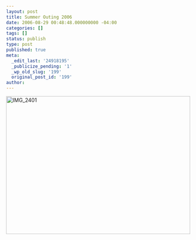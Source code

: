 ```yaml
---
layout: post
title: Summer Outing 2006
date: 2006-08-29 00:48:48.000000000 -04:00
categories: []
tags: []
status: publish
type: post
published: true
meta:
  _edit_last: '24918195'
  _publicize_pending: '1'
  _wp_old_slug: '199'
  original_post_id: '199'
author: 
---
```

<a href="http://www.flickr.com/photos/matthewsim/sets/72157594209516793/" title="IMG_2401 by Matthew Simoneau, on Flickr"><img src="https://farm1.staticflickr.com/65/196714750_54e1ffec72.jpg" width="500" height="375" alt="IMG_2401" /></a>
